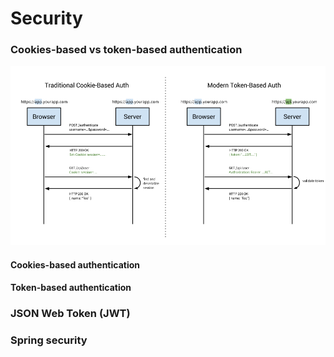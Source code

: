 # Security

### Cookies-based vs token-based authentication
![cookie-token](images/cookie-token-auth.png)
#### Cookies-based authentication

#### Token-based authentication

### JSON Web Token (JWT)

### Spring security
